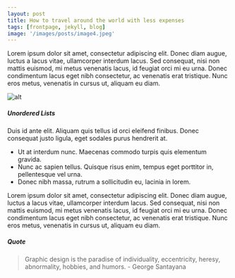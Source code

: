 ```yaml
---
layout: post
title: How to travel around the world with less expenses
tags: [frontpage, jekyll, blog]
image: '/images/posts/image4.jpeg'
---
```


Lorem ipsum dolor sit amet, consectetur adipiscing elit. Donec diam augue, luctus a lacus vitae, ullamcorper interdum lacus. Sed consequat, nisi non mattis euismod, mi metus venenatis lacus, id feugiat orci mi eu urna. Donec condimentum lacus eget nibh consectetur, ac venenatis erat tristique. Nunc eros metus, venenatis in cursus ut, aliquam eu diam.

![alt](https://images.unsplash.com/photo-1429734160945-4f85244d6a5a?ixlib=rb-0.3.5&q=80&fm=jpg&crop=entropy&w=1080&fit=max&s=0e46d4b45ffdd302bc6b44ec8917fe83)

##### Unordered Lists

Duis id ante elit. Aliquam quis tellus id orci eleifend finibus. Donec consequat justo ligula, eget sodales purus hendrerit at.

* Ut at interdum nunc. Maecenas commodo turpis quis elementum gravida.
*    Nunc ac sapien tellus. Quisque risus enim, tempus eget porttitor in, pellentesque vel urna.
*    Donec nibh massa, rutrum a sollicitudin eu, lacinia in lorem.

Lorem ipsum dolor sit amet, consectetur adipiscing elit. Donec diam augue, luctus a lacus vitae, ullamcorper interdum lacus. Sed consequat, nisi non mattis euismod, mi metus venenatis lacus, id feugiat orci mi eu urna. Donec condimentum lacus eget nibh consectetur, ac venenatis erat tristique. Nunc eros metus, venenatis in cursus ut, aliquam eu diam.

##### Quote

> Graphic design is the paradise of individuality, eccentricity, heresy, abnormality, hobbies, and humors. - George Santayana


